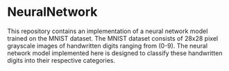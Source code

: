 # NeuralNetwork
This repository contains an implementation of a neural network model trained on the MNIST dataset. The MNIST dataset consists of 28x28 pixel grayscale images of handwritten digits ranging from (0-9). The neural network model implemented here is designed to classify these handwritten digits into their respective categories.
